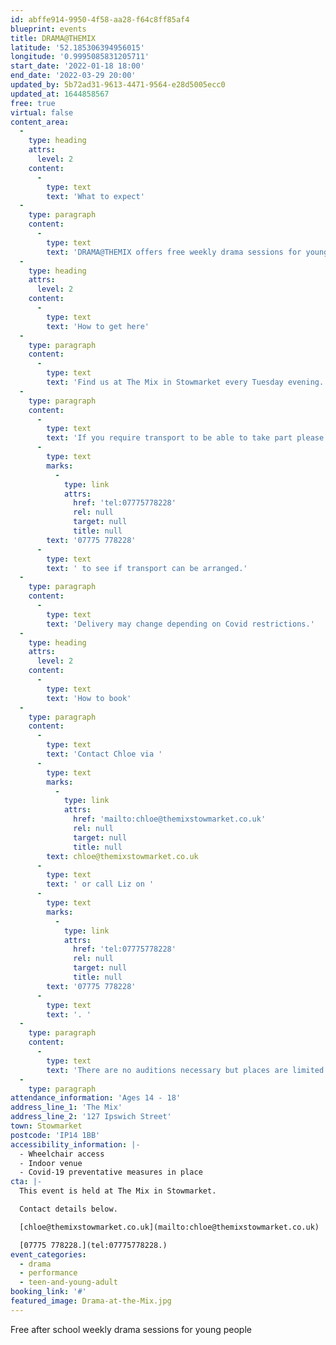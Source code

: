 ```yaml
---
id: abffe914-9950-4f58-aa28-f64c8ff85af4
blueprint: events
title: DRAMA@THEMIX
latitude: '52.185306394956015'
longitude: '0.9995085831205711'
start_date: '2022-01-18 18:00'
end_date: '2022-03-29 20:00'
updated_by: 5b72ad31-9613-4471-9564-e28d5005ecc0
updated_at: 1644858567
free: true
virtual: false
content_area:
  -
    type: heading
    attrs:
      level: 2
    content:
      -
        type: text
        text: 'What to expect'
  -
    type: paragraph
    content:
      -
        type: text
        text: 'DRAMA@THEMIX offers free weekly drama sessions for young people living in or around Stowmarket. Led by professional youth theatre tutors providing the opportunity to develop the skills needed for performance - confidence, team work, speaking out and problem solving.  Using drama games and exercises participants are encouraged to learn and use their imaginations and explore new ideas, as well as have fun and make new friends.'
  -
    type: heading
    attrs:
      level: 2
    content:
      -
        type: text
        text: 'How to get here'
  -
    type: paragraph
    content:
      -
        type: text
        text: 'Find us at The Mix in Stowmarket every Tuesday evening. '
  -
    type: paragraph
    content:
      -
        type: text
        text: 'If you require transport to be able to take part please call Liz on '
      -
        type: text
        marks:
          -
            type: link
            attrs:
              href: 'tel:07775778228'
              rel: null
              target: null
              title: null
        text: '07775 778228'
      -
        type: text
        text: ' to see if transport can be arranged.'
  -
    type: paragraph
    content:
      -
        type: text
        text: 'Delivery may change depending on Covid restrictions.'
  -
    type: heading
    attrs:
      level: 2
    content:
      -
        type: text
        text: 'How to book'
  -
    type: paragraph
    content:
      -
        type: text
        text: 'Contact Chloe via '
      -
        type: text
        marks:
          -
            type: link
            attrs:
              href: 'mailto:chloe@themixstowmarket.co.uk'
              rel: null
              target: null
              title: null
        text: chloe@themixstowmarket.co.uk
      -
        type: text
        text: ' or call Liz on '
      -
        type: text
        marks:
          -
            type: link
            attrs:
              href: 'tel:07775778228'
              rel: null
              target: null
              title: null
        text: '07775 778228'
      -
        type: text
        text: '. '
  -
    type: paragraph
    content:
      -
        type: text
        text: 'There are no auditions necessary but places are limited.'
  -
    type: paragraph
attendance_information: 'Ages 14 - 18'
address_line_1: 'The Mix'
address_line_2: '127 Ipswich Street'
town: Stowmarket
postcode: 'IP14 1BB'
accessibility_information: |-
  - Wheelchair access
  - Indoor venue
  - Covid-19 preventative measures in place
cta: |-
  This event is held at The Mix in Stowmarket.

  Contact details below.

  [chloe@themixstowmarket.co.uk](mailto:chloe@themixstowmarket.co.uk)

  [07775 778228.](tel:07775778228.)
event_categories:
  - drama
  - performance
  - teen-and-young-adult
booking_link: '#'
featured_image: Drama-at-the-Mix.jpg
---
```

Free after school weekly drama sessions for young people